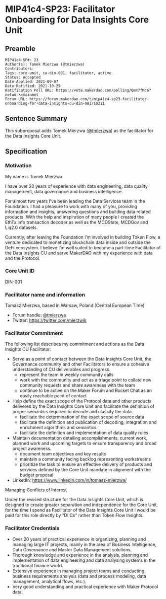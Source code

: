 # MIP41c4-SP23: Facilitator Onboarding for Data Insights Core Unit

## Preamble

```
MIP41c4-SP#: 23
Author(s): Tomek Mierzwa (@tmierzwa)
Contributors:
Tags: core-unit, cu-din-001, facilitator, active
Status: Accepted
Date Applied: 2021-09-07
Date Ratified: 2021-10-25
Ratification Poll URL: https://vote.makerdao.com/polling/QmR7fMc6?network=mainnet
Forum URL: https://forum.makerdao.com/t/mip41c4-sp23-facilitator-onboarding-for-data-insights-cu-din-001/10211
```

## Sentence Summary

This subproposal adds Tomek Mierzwa ([@tmierzwa](https://forum.makerdao.com/u/tmierzwa)) as the facilitator for the Data Insights Core Unit.

## Specification

### Motivation

My name is Tomek Mierzwa.

I have over 20 years of experience with data engineering, data quality management, data governance and business intelligence.

For almost two years I’ve been leading the Data Services team in the Foundation. I had a pleasure to work with many of you, providing information and insights, answering questions and building data related products. With the help and inspiration of many people I created the EthTx.info transaction decoder as well as the MCDState, MCDGov and Liq2.0 datasets.

Currently, after leaving the Foundation I’m involved in building Token Flow, a venture dedicated to monetizing blockchain data inside and outside the DeFi ecosystem. I believe I’m well suited to become a part-time Facilitator of the Data Insights CU and serve MakerDAO with my experience with data and the Protocol.

### Core Unit ID

DIN-001

### Facilitator name and information

Tomasz Mierzwa, based in Warsaw, Poland (Central European Time)

* Forum handle: [@tmierzwa](https://forum.makerdao.com/u/tmierzwa)
* Twitter: https://twitter.com/mierzwik

### Facilitator Commitment

The following list describes my commitment and actions as the Data Insights CU Facilitator:

* Serve as a point of contact between the Data Insights Core Unit, the Governance community and other Facilitators to ensure a cohesive understanding of CU deliverables and progress.
  * represent the team in weekly community calls
  * work with the community and act as a triage point to collate new community requests and share awareness with the team
  * continue to be active on the Maker Forum and Rocket Chat as an easily reachable point of contact
* Help define the exact scope of the Protocol data and other products delivered by the Data Insights Core Unit and facilitate the definition of proper semantics required to decode and classify the data.
  * facilitate the determination of the exact scope of source data
  * facilitate the definition and publication of decoding, integration and enrichment algorithms and semantics
  * facilitate the definition and implementation of data quality rules
* Maintain documentation detailing accomplishments, current work, planned work and upcoming targets to ensure transparency and broad project awareness.
  * document team objectives and key results
  * maintain a community facing backlog representing workstreams
  * prioritize the task to ensure an effective delivery of products and services defined by the Core Unit mandate in alignment with the budget proposal
* LinkedIn: https://www.linkedin.com/in/tomasz-mierzwa/

Managing Conflicts of Interest

Under the revised structure for the Data Insights Core Unit, which is designed to create greater separation and independence for the Core Unit, for the time I spend as Facilitator of the Data Insights Core Unit I would be paid for this role directly by “DI Co” rather than Token Flow Insights.

### Facilitator Credentials

* Over 20 years of practical experience in organizing, planning and managing large IT projects, mainly in the area of Business Intelligence, Data Governance and Master Data Management solutions.
* Thorough knowledge and experience in the analysis, planning and implementation of data engineering and data analysing systems in the traditional finance world.
* Extensive experience in managing project teams and conducting business requirements analysis (data and process modeling, data management, analytical flows, etc.).
* Very good understanding and practical experience with Maker Protocol data.